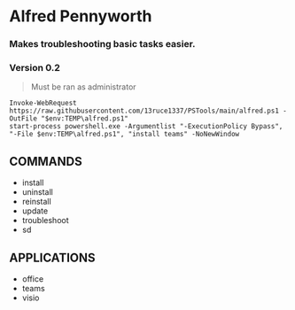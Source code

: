 # Alfred Pennyworth
### Makes troubleshooting basic tasks easier.
### Version 0.2

> Must be ran as administrator

`Invoke-WebRequest https://raw.githubusercontent.com/13ruce1337/PSTools/main/alfred.ps1 -OutFile "$env:TEMP\alfred.ps1"`\
`start-process powershell.exe -Argumentlist "-ExecutionPolicy Bypass", "-File $env:TEMP\alfred.ps1", "install teams" -NoNewWindow`

## COMMANDS
- install
- uninstall
- reinstall
- update
- troubleshoot
- sd
## APPLICATIONS
- office
- teams
- visio